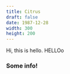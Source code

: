 ```yaml
---
title: Citrus
draft: false
date: 1987-12-28
width: 300
height: 200
---
```

Hi, this is hello. HELLOo

### Some info!
